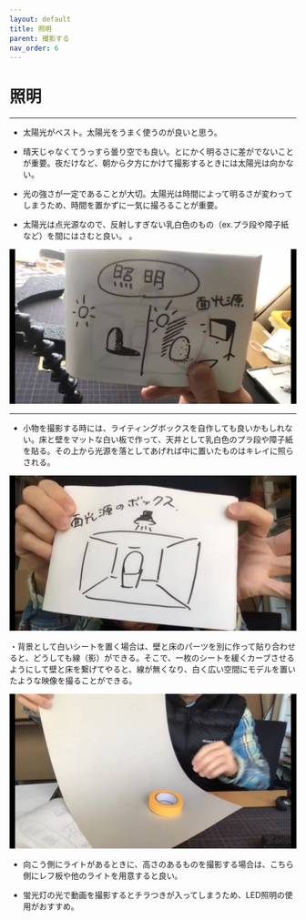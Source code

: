 ```yaml
---
layout: default
title: 照明
parent: 撮影する
nav_order: 6
---
```


# 照明

---

* 太陽光がベスト。太陽光をうまく使うのが良いと思う。

* 晴天じゃなくてうっすら曇り空でも良い。とにかく明るさに差がでないことが重要。夜だけなど、朝から夕方にかけて撮影するときには太陽光は向かない。

* 光の強さが一定であることが大切。太陽光は時間によって明るさが変わってしまうため、時間を置かずに一気に撮ろることが重要。

* 太陽光は点光源なので、反射しすぎない乳白色のもの（ex.プラ段や障子紙など）を間にはさむと良い。
。


<img src="../images/point_or_face.jpg" alt="hi" class="inline"/>

---

* 小物を撮影する時には、ライティングボックスを自作しても良いかもしれない。床と壁をマットな白い板で作って、天井として乳白色のプラ段や障子紙を貼る。その上から光源を落としてあげれば中に置いたものはキレイに照らされる。

<img src="../images/lighting_box.jpg" alt="hi" class="inline"/>

・背景として白いシートを置く場合は、壁と床のパーツを別に作って貼り合わせると、どうしても線（影）ができる。そこで、一枚のシートを緩くカーブさせるようにして壁と床を繋げてやると、線が無くなり、白く広い空間にモデルを置いたような映像を撮ることができる。

<img src="../images/curve_background.jpg" alt="hi" class="inline"/>


* 向こう側にライトがあるときに、高さのあるものを撮影する場合は、こちら側にレフ板や他のライトを用意すると良い。

* 蛍光灯の光で動画を撮影するとチラつきが入ってしまうため、LED照明の使用がおすすめ。
